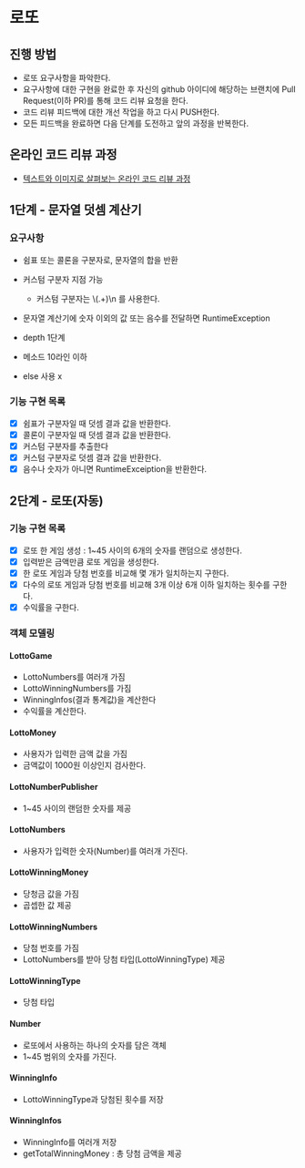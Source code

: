 # 로또
## 진행 방법
* 로또 요구사항을 파악한다.
* 요구사항에 대한 구현을 완료한 후 자신의 github 아이디에 해당하는 브랜치에 Pull Request(이하 PR)를 통해 코드 리뷰 요청을 한다.
* 코드 리뷰 피드백에 대한 개선 작업을 하고 다시 PUSH한다.
* 모든 피드백을 완료하면 다음 단계를 도전하고 앞의 과정을 반복한다.

## 온라인 코드 리뷰 과정
* [텍스트와 이미지로 살펴보는 온라인 코드 리뷰 과정](https://github.com/next-step/nextstep-docs/tree/master/codereview)

## 1단계 - 문자열 덧셈 계산기

### 요구사항

- 쉼표 또는 콜론을 구분자로, 문자열의 합을 반환
- 커스텀 구분자 지점 가능
  - 커스텀 구분자는 \\(.+)\n 를 사용한다.
- 문자열 계산기에 숫자 이외의 값 또는 음수를 전달하면 RuntimeException

- depth 1단계
- 메소드 10라인 이하
- else 사용 x

### 기능 구현 목록

- [x] 쉼표가 구분자일 때 덧셈 결과 값을 반환한다.
- [x] 콜론이 구분자일 때 덧셈 결과 값을 반환한다.
- [x] 커스텀 구분자를 추출한다
- [x] 커스텀 구분자로 덧셈 결과 값을 반환한다.
- [x] 음수나 숫자가 아니면 RuntimeExceiption을 반환한다.

## 2단계 - 로또(자동)

### 기능 구현 목록

- [x] 로또 한 게임 생성 : 1~45 사이의 6개의 숫자를 랜덤으로 생성한다. 
- [x] 입력받은 금액만큼 로또 게임을 생성한다.
- [x] 한 로또 게임과 당첨 번호를 비교해 몇 개가 일치하는지 구한다.
- [x] 다수의 로또 게임과 당첨 번호를 비교해 3개 이상 6개 이하 일치하는 횟수를 구한다.
- [x] 수익률을 구한다.

### 객체 모델링

#### LottoGame

- LottoNumbers를 여러개 가짐
- LottoWinningNumbers를 가짐
- WinningInfos(결과 통계값)을 계산한다
- 수익률을 계산한다.

#### LottoMoney

- 사용자가 입력한 금액 값을 가짐
- 금액값이 1000원 이상인지 검사한다.

#### LottoNumberPublisher

- 1~45 사이의 랜덤한 숫자를 제공

#### LottoNumbers

- 사용자가 입력한 숫자(Number)를 여러개 가진다.

#### LottoWinningMoney

- 당청금 값을 가짐
- 곱셉한 값 제공

#### LottoWinningNumbers

- 당첨 번호를 가짐
- LottoNumbers를 받아 당첨 타입(LottoWinningType) 제공

#### LottoWinningType

- 당첨 타입

#### Number

- 로또에서 사용하는 하나의 숫자를 담은 객체
- 1~45 범위의 숫자를 가진다.

#### WinningInfo

- LottoWinningType과 당첨된 횟수를 저장 

#### WinningInfos

- WinningInfo를 여러개 저장
- getTotalWinningMoney : 총 당첨 금액을 제공
